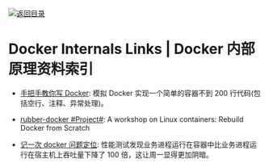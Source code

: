 [![返回目录](https://user-images.githubusercontent.com/5803001/38079637-ff0abcf0-3371-11e8-9b76-ad651620afc7.jpg)](https://github.com/wxyyxc1992/Awesome-Links)

# Docker Internals Links | Docker 内部原理资料索引

* [手把手教你写 Docker](https://parg.co/UvM): 模拟 Docker 实现一个简单的容器不到 200 行代码(包括空行、注释、异常处理)。

* [rubber-docker #Project#](https://github.com/Fewbytes/rubber-docker): A workshop on Linux containers: Rebuild Docker from Scratch

* [记一次 docker 问题定位](https://parg.co/lIW): 性能测试发现业务进程运行在容器中比业务进程运行在宿主机上吞吐量下降了 100 倍，这让周一显得更加阴暗。
